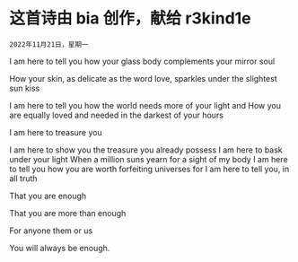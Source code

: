 # 这首诗由 bia 创作，献给 r3kind1e

`2022年11月21日，星期一`

I am here to tell you how your glass body complements your mirror soul 

How your skin, as delicate as the word love, sparkles under the slightest sun kiss

I am here to tell you how the world needs more of your light and How you are equally loved and needed in the darkest of your hours 

I am here to treasure you

I am here to show you the treasure you already possess I am here to bask under your light When a million suns yearn for a sight of my body I am here to tell you how you are worth forfeiting universes for I am here to tell you, in all truth

That you are enough

That you are more than enough

For anyone them or us 

You will always be enough.
